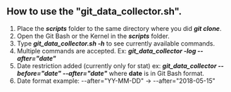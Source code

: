 ## How to use the "git_data_collector.sh".

1) Place the ***scripts*** folder to the same directory where you did ***git clone***.
2) Open the Git Bash or the Kernel in the ***scripts*** folder.
3) Type ***git_data_collector.sh -h*** to see currently available commands.
4) Multiple commands are accepted. Ex: ***git_data_collector -log --after="date"***
5) Date restriction added (currently only for stat)
	ex: ***git_data_collector --before="date" --after="date"*** where **date** is in Git Bash format.
6) Date format example: --after="YY-MM-DD" -> --after="2018-05-15"
